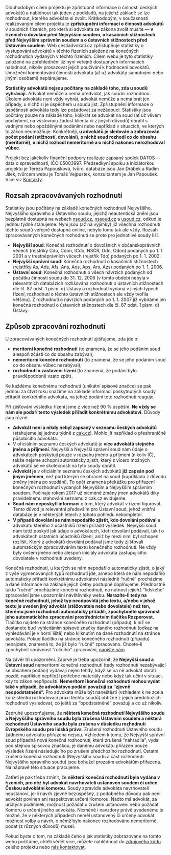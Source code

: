 Dlouhodobým cílem projektu je zpřístupnit informace o činnosti českých advokátů a nabídnout tak jeden z podkladů,
na jejichž základě se lze rozhodnout, kterého advokáta si zvolit. Krátkodobým, v současnosti realizovaným cílem projektu
je **zpřístupnění informací o činnosti advokátů** v soudních řízeních, pro která si advokáta ze zákona zvolit musíte
&mdash; **v řízeních o dovolání před Nejvyšším soudem, o kasačních stížnostech před Nejvyšším správním soudem a o ústavních
stížnostech před Ústavním soudem**. Web cestiadvokati.cz zpřístupňuje statistiky o vystupování advokátů v těchto řízeních
založené na konečných rozhodnutích vydaných v těchto řízeních. Cílem webu je tyto statistiky založené na zpřehlednění
již nyní veřejně dostupných informacích nabídnout, nikoliv prosazovat jejich používání k hodnocení advokátů. Umožnění
komentování činnosti advokáta (ať už advokáty samotnými nebo jinými osobami) neplánujeme.

**Statistiky advokátů nejsou počítány na základě toho, zda u soudů vyhrávají.** Advokát nemůže a nemá předvídat, jak soudci
rozhodnou. Úkolem advokáta není vždy vyhrát, advokát nemůže a nemá brát jen případy, u nichž si je úspěchem u soudu jist.
Zpřístupnění informace o úspěšnosti advokáta tedy lze požadovat za nežádoucí. Statistiky jsou počítány pouze
na základě toho, kolikrát se advokát na soud (ať už vlivem pochybení, na výslovnou žádost klienta či z jiných
důvodů) obrátil s vadnými nebo opožděnými podáními nebo například v situacích, ve kterých to zákon neumožňuje. Konkrétněji,
**u advokátů je sledován a zobrazován počet podání (stížností, dovolání), o nichž soud rozhodl co do obsahu (meritorně),
o nichž rozhodl nemeritorně a o nichž nakonec nerozhodoval vůbec**.

Projekt bez jakékoliv finanční podpory realizuje zapsaný spolek DATOS -- data o spravedlnosti, IČO 05003997. Předsedkyní
spolku a iniciátorkou projektu je Tereza Papoušková, tvůrci databáze jsou Jan Drábek a Radim Jílek,
tvůrcem webu je Tomáš Vejpustek, konzultantem je Jan Papoušek. Více viz [Kontakty](/contact).

Rozsah zpracovávaných rozhodnutí
--------------------------------
Statistiky jsou počítány na základě konečných rozhodnutí Nejvyššího, Nejvyššího správního a Ústavního soudu, jejichž neautentická znění jsou bezplatně dostupná na webech [nsoud.cz](http://www.nsoud.cz), [nssoud.cz](http://www.nssoud.cz) a [usoud.cz](http://www.usoud.cz), odkud je jednou týdně stahujeme. Nyní jsou (až na výjimky) již všechna rozhodnutí těchto soudů veřejně dostupná online, nebylo tomu tak ale vždy. Rozsah zpracovávaných konečných rozhodnutí se proto pro jednotlivé soudy liší.

- **Nejvyšší soud**:
Konečná rozhodnutí o dovoláních v občanskoprávních věcech (rejstříky Cdo, Cdon, ICdo, NSČR, Odo, Odon)
podaných po 1. 1. 2001 a v trestněprávních věcech (rejstřík Tdo) podaných po 1. 1. 2002.
- **Nejvyšší správní soud**:
Konečná rozhodnutí o kasačních stížnostech (rejstříky As, Ads, Afs, Ans, Aos, Aps, Ars, Azs) podaných po 1. 1. 2006.
- **Ústavní soud**:
Konečná rozhodnutí o všech návrzích podaných od počátku činnosti soudu do 31. 12. 2006 [v tomto období nebyla v relevantních databázích rozlišována rozhodnutí o ústavních stížnostech dle čl. 87 odst. 1 písm. d) Ústavy a rozhodnutí vydaná v jiných typech řízení, rozhodnutí o těchto ústavních stížnostech ale vždy tvořila většinu]. Z rozhodnutí o návrzích podaných po 1. 1. 2007 již vybíráme jen konečná rozhodnutí o ústavních stížnostech dle čl. 87 odst. 1 písm. d) Ústavy. 
    
Způsob zpracování rozhodnutí
----------------------------
U zpracovávaných konečných rozhodnutí zjišťujeme, zda jde o:
- **meritorní konečné rozhodnutí** (to znamená, že se jeho podáním soud alespoň zčásti co do obsahu zabýval);
- **nemeritorní konečné rozhodnutí** (to znamená, že se jeho podáním soud co do obsahu vůbec nezabýval);
- **rozhodnutí o zastavení řízení** (to znamená, že podání bylo pravděpodobně vzato zpět).

Ke každému konečnému rozhodnutí (unikátní spisové značce) se pak jednou za čtvrt roku snažíme na základě informací poskytnutých
soudy přiřadit konkrétního advokáta, na jehož podání toto rozhodnutí reaguje.

Při zjišťování výsledku řízení jsme z více než 90 % úspěšní. **Ne vždy se nám ale podaří tento výsledek přiřadit
konkrétnímu advokátovi.** Důvody jsou různé.
- **Advokát není a nikdy nebyl zapsaný v seznamu českých advokátů** (stahujeme jej jednou týdně z [cak.cz](http://www.cak.cz)).
Mohlo jít například o přeshraničně působícího advokáta.
- V oficiálním seznamu českých advokátů je **více advokátů stejného jména a příjmení**. Nejvyšší a Nejvyšší správní soud
nám údaje o advokátech poskytují pouze v rozsahu jméno a příjmení (nikoliv IČ), takže nejsme schopni automaticky zjistit,
který z vícero možných advokátů se ve skutečnosti na tyto soudy obrátil.
- **Advokát je** v oficiálním seznamu českých advokátů **již zapsán pod jiným jménem**, než pod kterým se obracel na soud
(kupříkladu z důvodu změny jména po sezdání). To opět znamená překážku pro přiřazení konečných rozhodnutí vydaných Nejvyšším
a Nejvyšším správním soudem. Počínaje rokem 2017 už nicméně změny jmen advokátů díky pravidelnému stahování seznamu
z cak.cz evidujeme.
- **Soud nám neposkytl informaci** o tom, který advokát v řízení figuroval. Tento důvod je relevantní především
pro Ústavní soud, jehož vnitřní databáze je v některých letech z tohoto pohledu nekompletní.
- **V případě dovolání se nám nepodařilo zjistit, kdo dovolání podával** a advokátu kterého z účastníků řízení přiřadit
výsledek. Nejvyšší soud nám totiž poskytl jak údaje o advokátech, kteří dovolání podávali, tak i o advokátech ostatních
účastníků řízení, aniž by mezi nimi byl schopen rozlišit. Který z advokátů dovolání podával jsme tedy zjišťovali
automatickým zpracováváním textu konečného rozhodnutí. Ne vždy byly ovšem jméno nebo alespoň iniciály advokáta
zastupujícího dovolatele v rozhodnutí uvedeny.

Konečná rozhodnutí, u kterých se nám nepodařilo automaticky zjistit, o jaký z výše vyjmenovaných typů rozhodnutí jde,
a/nebo která se nám nepodařilo automaticky přiřadit konkrétnímu advokátovi následně “ručně” procházíme a dané informace
na základě jejich četby postupně doplňujeme. Přednostně takto “ručně” procházíme konečná rozhodnutí, na nutnost jejichž
“lidského” zpracování jsme upozorněni návštěvníky webu. **Narazíte-li tedy na konečné rozhodnutí, jehož typ neodpovídá
jeho textu, a/nebo v jehož textu je uveden jiný advokát (stěžovatele nebo dovolatele) než ten, kterému jsme rozhodnutí
automaticky přiřadili, zpochybněte správnost jeho automatického zpracování prostřednictvím tlačítka Rozporovat.**
Tlačítko najdete na stránce konečného rozhodnutí (případu), k níž se dostanete buď vyhledáním spisové značky daného
rozhodnutí (odkaz na vyhledávání je v horní liště) nebo kliknutím na dané rozhodnutí na stránce advokáta.
Pokud tlačítko na stránce konečného rozhodnutí (případu) nenajdete, znamená to, že již bylo “ručně” zpracováno.
Chcete-li zpochybnit správnost “ručního” zpracování, [napište nám](/contact). 

Na závěr tři upozornění. Zaprvé je třeba upozornit, že **Nejvyšší soud a Ústavní soud** nemeritorní konečná rozhodnutí
(tedy rozhodnutí nezabývající se obsahem podání) vydávají nejen tehdy, když se na ně advokát obrátí pozdě, například
nepřiloží potřebné materiály nebo když tak učiní v situaci, kdy to zákon nepřipouští. **Nemeritorní konečná rozhodnutí
mohou vydat také v případě, že advokátovo podání považují za “zjevně neopodstatněné”.** Pro advokáta může být naneštěstí
(vzhledem k ne zcela konzistentní rozhodovací praxi těchto soudů) obtížné z jejich předchozích rozhodnutí vysledovat,
co ještě za “opodstatněné” považují a co už nikoliv.

Zadruhé upozorňujeme, že **některá konečná rozhodnutí Nejvyššího soudu a Nejvyššího správního soudu byla zrušena Ústavním
soudem a některá rozhodnutí Ústavního soudu byla zrušena v důsledku rozhodnutí Evropského soudu pro lidská práva**.
Zrušená rozhodnutí Ústavního soudu žádnému advokátu přiřazena nejsou. Vzhledem k tomu, že Nejvyšší správní soud případná nová konečná rozhodnutí, která zrušená “nahradila”, vydal pod stejnou spisovou značkou, je danému advokátu přiřazen pouze výsledek řízení následujícího po zrušení předchozího rozhodnutí. Ostatní zrušená konečná rozhodnutí (Nejvyššího soudu a část rozhodnutí Nejvyššího správního soudu) jsou bohužel prozatím advokátům přiřazena. Na nápravě této situace pracujeme.

Zatřetí je pak třeba zmínit, že **některá konečná rozhodnutí byla vydána v řízeních, pro něž byl advokát navrhovateli ustanoven soudem či určen Českou advokátní komorou**. Soudy zpravidla advokáta navrhovateli neustanoví, je-li návrh zjevně bezúspěšný, z podobného důvodu pak není advokát povinen ani respektovat určení Komorou. Nadto má advokát, za určitých podmínek, možnost požádat o zrušení ustanovení nebo požádat Komoru o určení jiného advokáta. Nicméně i navzdory právě uvedenému je možné, že v některých případech neměl ustanovený či určený advokát možnost volby a návrh, o němž bylo nakonec rozhodováno nemeritorně, podat (z různých důvodů) musel.

Pokud byste o tom, na základě čeho a jak statistiky zobrazované na tomto webu počítáme, chtěli vědět více,
můžete nahlédnout do [zdrojového kódu](https://github.com/datoszs) celého projektu nebo [nás kontaktovat](/contact).
